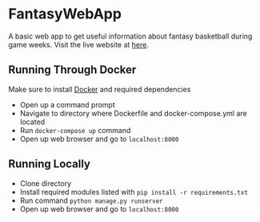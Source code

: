 # FantasyWebApp

A basic web app to get useful information about fantasy basketball during game weeks. Visit the live website at [here](https://fantasytool.herokuapp.com/games).


## Running Through Docker 
Make sure to install [Docker](https://docs.docker.com/install/) and required dependencies
 * Open up a command prompt 
 * Navigate to directory where Dockerfile and docker-compose.yml are located 
 * Run `docker-compose up` command 
 * Open up web browser and go to `localhost:8000`
 
 ## Running Locally 
 * Clone directory 
 * Install required modules listed with `pip install -r requirements.txt`
 * Run command `python manage.py runserver`
 * Open up web browser and go to `localhost:8000`
 
